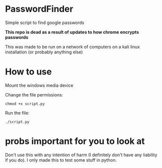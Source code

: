 
# PasswordFinder
Simple script to find google passwords

**This repo is dead as a result of updates to how chrome encrypts passwords**

This was made to be run on a network of computers on a kali linux installation (or probably anything else)

# How to use

Mount the windows media device

Change the file permissions:

`chmod +x script.py`

Run the file:

`./script.py`



# probs important for you to look at
Don't use this with any intention of harm (I definitely don't have any liability if you do). I only made this to test some stuff in python. 
